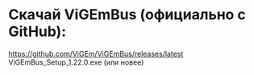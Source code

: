 # Скачай ViGEmBus (официально с GitHub):

https://github.com/ViGEm/ViGEmBus/releases/latest
ViGEmBus_Setup_1.22.0.exe (или новее)